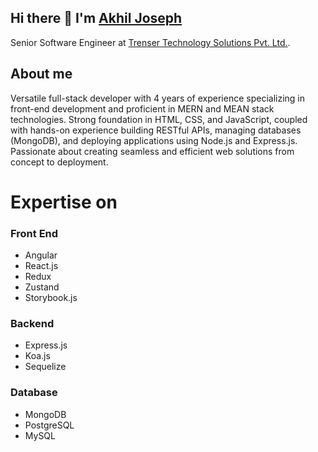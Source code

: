 ## Hi there 👋 I'm [Akhil Joseph](https://akhiljozph.github.io/akhiljozph/)

Senior Software Engineer at [Trenser Technology Solutions Pvt. Ltd.](https://trenser.com).

## About me

Versatile full-stack developer with 4 years of experience specializing in front-end development and proficient in MERN and MEAN stack technologies. Strong foundation in HTML, CSS, and JavaScript, coupled with hands-on experience building RESTful APIs, managing databases (MongoDB), and deploying applications using Node.js and Express.js. Passionate about creating seamless and efficient web solutions from concept to deployment.

# Expertise on

### Front End

- Angular
- React.js
- Redux
- Zustand
- Storybook.js

### Backend

- Express.js
- Koa.js
- Sequelize

### Database

- MongoDB
- PostgreSQL
- MySQL
